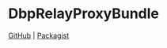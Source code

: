 # DbpRelayProxyBundle

[GitHub](https://github.com/digital-blueprint/relay-proxy-bundle) |
[Packagist](https://packagist.org/packages/dbp/relay-proxy-bundle)

